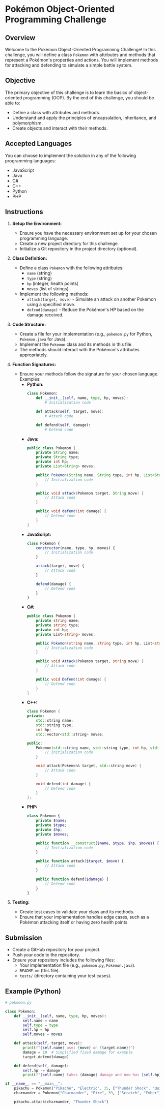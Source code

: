 # Pokémon Object-Oriented Programming Challenge

## Overview
Welcome to the Pokémon Object-Oriented Programming Challenge! In this challenge, you will define a class `Pokemon` with attributes and methods that represent a Pokémon's properties and actions. You will implement methods for attacking and defending to simulate a simple battle system.

## Objective
The primary objective of this challenge is to learn the basics of object-oriented programming (OOP). By the end of this challenge, you should be able to:
- Define a class with attributes and methods.
- Understand and apply the principles of encapsulation, inheritance, and polymorphism.
- Create objects and interact with their methods.

## Accepted Languages
You can choose to implement the solution in any of the following programming languages:
- JavaScript
- Java
- C#
- C++
- Python
- PHP

## Instructions
1. **Setup the Environment:**
   - Ensure you have the necessary environment set up for your chosen programming language.
   - Create a new project directory for this challenge.
   - Initialize a Git repository in the project directory (optional).

2. **Class Definition:**
   - Define a class `Pokemon` with the following attributes:
     - `name` (string)
     - `type` (string)
     - `hp` (integer, health points)
     - `moves` (list of strings)
   - Implement the following methods:
     - `attack(target, move)` - Simulate an attack on another Pokémon using a specified move.
     - `defend(damage)` - Reduce the Pokémon's HP based on the damage received.

3. **Code Structure:**
   - Create a file for your implementation (e.g., `pokemon.py` for Python, `Pokemon.java` for Java).
   - Implement the `Pokemon` class and its methods in this file.
   - The methods should interact with the Pokémon's attributes appropriately.

4. **Function Signatures:**
   - Ensure your methods follow the signature for your chosen language. Examples:
     - **Python:**
       ```python
       class Pokemon:
           def __init__(self, name, type, hp, moves):
               # Initialization code

           def attack(self, target, move):
               # Attack code

           def defend(self, damage):
               # Defend code
       ```
     - **Java:**
       ```java
       public class Pokemon {
           private String name;
           private String type;
           private int hp;
           private List<String> moves;

           public Pokemon(String name, String type, int hp, List<String> moves) {
               // Initialization code
           }

           public void attack(Pokemon target, String move) {
               // Attack code
           }

           public void defend(int damage) {
               // Defend code
           }
       }
       ```
     - **JavaScript:**
       ```javascript
       class Pokemon {
           constructor(name, type, hp, moves) {
               // Initialization code
           }

           attack(target, move) {
               // Attack code
           }

           defend(damage) {
               // Defend code
           }
       }
       ```
     - **C#:**
       ```csharp
       public class Pokemon {
           private string name;
           private string type;
           private int hp;
           private List<string> moves;

           public Pokemon(string name, string type, int hp, List<string> moves) {
               // Initialization code
           }

           public void Attack(Pokemon target, string move) {
               // Attack code
           }

           public void Defend(int damage) {
               // Defend code
           }
       }
       ```
     - **C++:**
       ```cpp
       class Pokemon {
       private:
           std::string name;
           std::string type;
           int hp;
           std::vector<std::string> moves;

       public:
           Pokemon(std::string name, std::string type, int hp, std::vector<std::string> moves) {
               // Initialization code
           }

           void attack(Pokemon& target, std::string move) {
               // Attack code
           }

           void defend(int damage) {
               // Defend code
           }
       };
       ```
     - **PHP:**
       ```php
       class Pokemon {
           private $name;
           private $type;
           private $hp;
           private $moves;

           public function __construct($name, $type, $hp, $moves) {
               // Initialization code
           }

           public function attack($target, $move) {
               // Attack code
           }

           public function defend($damage) {
               // Defend code
           }
       }
       ```

5. **Testing:**
   - Create test cases to validate your class and its methods.
   - Ensure that your implementation handles edge cases, such as a Pokémon attacking itself or having zero health points.

## Submission
- Create a GitHub repository for your project.
- Push your code to the repository.
- Ensure your repository includes the following files:
  - Your implementation file (e.g., `pokemon.py`, `Pokemon.java`).
  - `README.md` (this file).
  - `tests/` (directory containing your test cases).

## Example (Python)
```python
# pokemon.py

class Pokemon:
    def __init__(self, name, type, hp, moves):
        self.name = name
        self.type = type
        self.hp = hp
        self.moves = moves

    def attack(self, target, move):
        print(f"{self.name} uses {move} on {target.name}!")
        damage = 10  # Simplified fixed damage for example
        target.defend(damage)

    def defend(self, damage):
        self.hp -= damage
        print(f"{self.name} takes {damage} damage and now has {self.hp} HP left.")

if __name__ == "__main__":
    pikachu = Pokemon("Pikachu", "Electric", 35, ["Thunder Shock", "Quick Attack"])
    charmander = Pokemon("Charmander", "Fire", 39, ["Scratch", "Ember"])

    pikachu.attack(charmander, "Thunder Shock")

